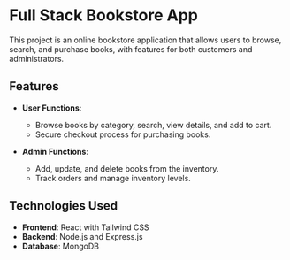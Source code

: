 # Full Stack Bookstore App

This project is an online bookstore application that allows users to browse, search, and purchase books, with features for both customers and administrators.

## Features

- **User Functions**: 
  - Browse books by category, search, view details, and add to cart.
  - Secure checkout process for purchasing books.
  
- **Admin Functions**:
  - Add, update, and delete books from the inventory.
  - Track orders and manage inventory levels.

## Technologies Used

- **Frontend**: React with Tailwind CSS
- **Backend**: Node.js and Express.js
- **Database**: MongoDB
